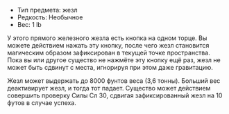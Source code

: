 
- Тип предмета: жезл
- Редкость: Необычное
- Вес: 1 lb

У этого прямого железного жезла есть кнопка на одном торце. Вы можете действием нажать эту кнопку, после чего жезл становится магическим образом зафиксирован в текущей точке пространства. Пока вы или другое существо не нажмёте эту кнопку ещё раз, жезл не может быть сдвинут с места, игнорируя при этом даже гравитацию. 

Жезл может выдержать до 8000 фунтов веса (3,6 тонны). Больший вес деактивирует жезл, и тогда тот падает. Существо может действием совершить проверку Силы Сл 30, сдвигая зафиксированный жезл на 10 футов в случае успеха.